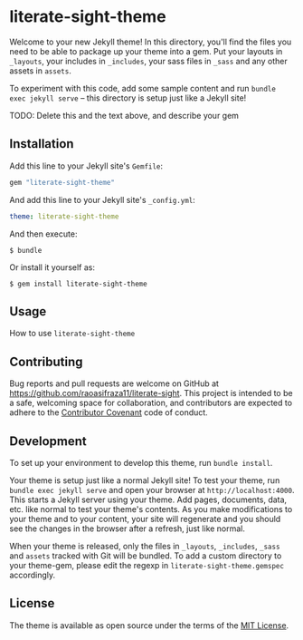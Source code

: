 # literate-sight-theme

Welcome to your new Jekyll theme! In this directory, you'll find the files you need to be able to package up your theme into a gem. Put your layouts in `_layouts`, your includes in `_includes`, your sass files in `_sass` and any other assets in `assets`.

To experiment with this code, add some sample content and run `bundle exec jekyll serve` – this directory is setup just like a Jekyll site!

TODO: Delete this and the text above, and describe your gem


## Installation

Add this line to your Jekyll site's `Gemfile`:

```ruby
gem "literate-sight-theme"
```

And add this line to your Jekyll site's `_config.yml`:

```yaml
theme: literate-sight-theme
```

And then execute:

    $ bundle

Or install it yourself as:

    $ gem install literate-sight-theme

## Usage

How to use `literate-sight-theme`

## Contributing

Bug reports and pull requests are welcome on GitHub at https://github.com/raoasifraza11/literate-sight. This project is intended to be a safe, welcoming space for collaboration, and contributors are expected to adhere to the [Contributor Covenant](http://contributor-covenant.org) code of conduct.

## Development

To set up your environment to develop this theme, run `bundle install`.

Your theme is setup just like a normal Jekyll site! To test your theme, run `bundle exec jekyll serve` and open your browser at `http://localhost:4000`. This starts a Jekyll server using your theme. Add pages, documents, data, etc. like normal to test your theme's contents. As you make modifications to your theme and to your content, your site will regenerate and you should see the changes in the browser after a refresh, just like normal.

When your theme is released, only the files in `_layouts`, `_includes`, `_sass` and `assets` tracked with Git will be bundled.
To add a custom directory to your theme-gem, please edit the regexp in `literate-sight-theme.gemspec` accordingly.

## License

The theme is available as open source under the terms of the [MIT License](https://opensource.org/licenses/MIT).

